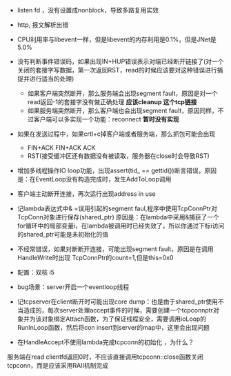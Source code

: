 - listen fd ，没有设置成nonblock，导致多路复用实效
- http, 报文解析出错
- CPU利用率与libevent一样，但是libevent的内存利用是0.1%，但是JNet是5.0%
- 没有判断事件错误码，如果出现IN+HUP错误表示对端已经断开链接了(对一个关闭的套接字写数据，第一次返回RST，read的时候应该要对这种错误进行捕捉并进行适当的处理)
    - 如果客户端突然断开，那么服务端会出现segment fault，原因是对一个read返回-1的套接字没有做正确处理 **应该cleanup 这个tcp链接**
    - 如果服务端突然断开，那么客户端也会出现segment fault，原因同样，不过客户端可以多实现一个功能：reconnect **暂时没有实现** 
- 如果在发送过程中，如果crtl+c掉客户端或者服务端，那么抓包可能会出现
    - FIN+ACK FIN+ACK ACK
    - RST(接受缓冲区还有数据没有被读取，服务器在close时会导致RST)

- 增加多线程操作IO loop功能，出现assert(tid_ == gettid())断言错误，原因是：在EventLoop没有构造完成时，发生AddToLoop调用
- 客户端主动断开连接，再次运行出现address in use

- 记lambda表达式中& =误用引起的segment faul,程序中使用TcpConnPtr对TcpConn对象进行保存(shared_ptr)
原因是：在lambda中采用&捕获了一个for循环中的局部变量i，在lambda被调用时已经失效了，所以你通过下标i访问的shared_ptr可能是未初始化的值

- 不经常错误，如果对断断开连接，可能出现segment fault，原因是在调用HandleWrite时出现 TcpConnPtr的count=1,但是this=0x0
- 配置：双核 i5
- bug场景：server开启一个eventloop线程
- 记tcpserver在client断开时可能出现core dump：也是由于shared_ptr使用不当造成的，每次server处理accept事件的时候，需要创建一个tcpconnptr对象并为该对象绑定Attach函数，为了保证线程安全，需要调用ioLoop的RunInLoop函数，然后将con insert到server的map中，这里会出现问题
- 在HandleAccept不使用lambda完成tcpconn的初始化 ，为什么？ 

服务端在read clientfd返回0时，不应该直接调用tcpconn::close函数关闭tcpconn，而是应该采用RAII机制完成

